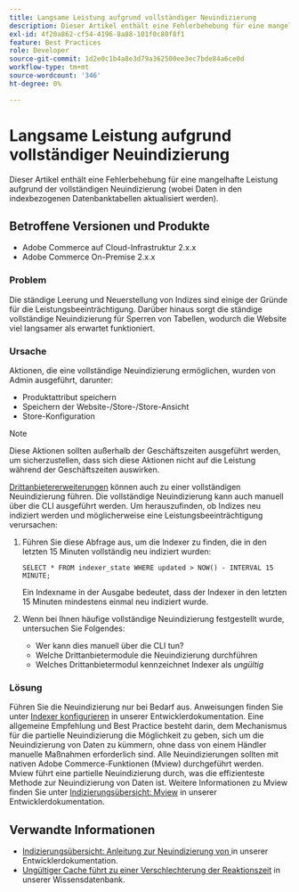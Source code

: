 ```yaml
---
title: Langsame Leistung aufgrund vollständiger Neuindizierung
description: Dieser Artikel enthält eine Fehlerbehebung für eine mangelhafte Leistung aufgrund der vollständigen Neuindizierung (wobei Daten in den indexbezogenen Datenbanktabellen aktualisiert werden).
exl-id: 4f20a862-cf54-4196-8a88-101f0c80f8f1
feature: Best Practices
role: Developer
source-git-commit: 1d2e0c1b4a8e3d79a362500ee3ec7bde84a6ce0d
workflow-type: tm+mt
source-wordcount: '346'
ht-degree: 0%

---
```


# Langsame Leistung aufgrund vollständiger Neuindizierung

Dieser Artikel enthält eine Fehlerbehebung für eine mangelhafte Leistung aufgrund der vollständigen Neuindizierung (wobei Daten in den indexbezogenen Datenbanktabellen aktualisiert werden).

## Betroffene Versionen und Produkte

* Adobe Commerce auf Cloud-Infrastruktur 2.x.x
* Adobe Commerce On-Premise 2.x.x

### Problem

Die ständige Leerung und Neuerstellung von Indizes sind einige der Gründe für die Leistungsbeeinträchtigung. Darüber hinaus sorgt die ständige vollständige Neuindizierung für Sperren von Tabellen, wodurch die Website viel langsamer als erwartet funktioniert.

### Ursache

Aktionen, die eine vollständige Neuindizierung ermöglichen, wurden von Admin ausgeführt, darunter:

* Produktattribut speichern
* Speichern der Website-/Store-/Store-Ansicht
* Store-Konfiguration

>[!NOTE]
>
>Diese Aktionen sollten außerhalb der Geschäftszeiten ausgeführt werden, um sicherzustellen, dass sich diese Aktionen nicht auf die Leistung während der Geschäftszeiten auswirken.

[Drittanbietererweiterungen](https://support.magento.com/hc/en-us/articles/360042361152-Best-Practices-for-using-third-party-extensions-in-Magento) können auch zu einer vollständigen Neuindizierung führen. Die vollständige Neuindizierung kann auch manuell über die CLI ausgeführt werden. Um herauszufinden, ob Indizes neu indiziert werden und möglicherweise eine Leistungsbeeinträchtigung verursachen:

1. Führen Sie diese Abfrage aus, um die Indexer zu finden, die in den letzten 15 Minuten vollständig neu indiziert wurden:

   ```
   SELECT * FROM indexer_state WHERE updated > NOW() - INTERVAL 15 MINUTE;
   ```

   Ein Indexname in der Ausgabe bedeutet, dass der Indexer in den letzten 15 Minuten mindestens einmal neu indiziert wurde.

1. Wenn bei Ihnen häufige vollständige Neuindizierung festgestellt wurde, untersuchen Sie Folgendes:
   * Wer kann dies manuell über die CLI tun?
   * Welche Drittanbietermodule die Neuindizierung durchführen
   * Welches Drittanbietermodul kennzeichnet Indexer als *ungültig*

### Lösung

Führen Sie die Neuindizierung nur bei Bedarf aus. Anweisungen finden Sie unter [Indexer konfigurieren](https://devdocs.magento.com/guides/v2.3/config-guide/cli/config-cli-subcommands-index.html#configure-indexers) in unserer Entwicklerdokumentation. Eine allgemeine Empfehlung und Best Practice besteht darin, dem Mechanismus für die partielle Neuindizierung die Möglichkeit zu geben, sich um die Neuindizierung von Daten zu kümmern, ohne dass von einem Händler manuelle Maßnahmen erforderlich sind. Alle Neuindizierungen sollten mit nativen Adobe Commerce-Funktionen (Mview) durchgeführt werden. Mview führt eine partielle Neuindizierung durch, was die effizienteste Methode zur Neuindizierung von Daten ist. Weitere Informationen zu Mview finden Sie unter [Indizierungsübersicht: Mview](https://devdocs.magento.com/guides/v2.3/extension-dev-guide/indexing.html#m2devgde-mview) in unserer Entwicklerdokumentation.

## Verwandte Informationen

* [Indizierungsübersicht: Anleitung zur Neuindizierung von ](https://devdocs.magento.com/guides/v2.3/extension-dev-guide/indexing.html#how-to-reindex) in unserer Entwicklerdokumentation.
* [Ungültiger Cache führt zu einer Verschlechterung der Reaktionszeit](/help/troubleshooting/miscellaneous/invalidated-cache-causes-response-time-degradation.md) in unserer Wissensdatenbank.
